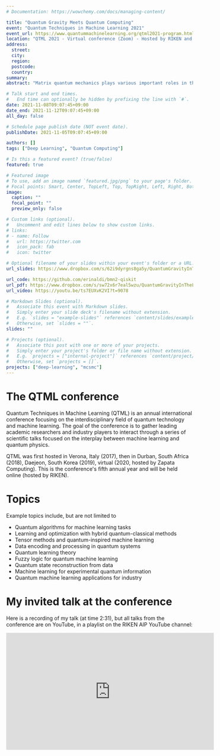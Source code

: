 ```yaml
---
# Documentation: https://wowchemy.com/docs/managing-content/

title: "Quantum Gravity Meets Quantum Computing"
event: "Quantum Techniques in Machine Learning 2021"
event_url: https://www.quantummachinelearning.org/qtml2021-program.html
location: "QTML 2021 - Virtual conference (Zoom) - Hosted by RIKEN and RIKEN AIP"
address:
  street:
  city:
  region:
  postcode:
  country:
summary:
abstract: "Matrix quantum mechanics plays various important roles in theoretical physics, such as a holographic description of quantum black holes. Understanding quantum black holes and the role of entanglement in a holographic setup is of paramount importance for the development of better quantum algorithms (quantum error correction codes) and for the realization of a quantum theory of gravity. Quantum computing and deep learning offer us potentially useful approaches to study the dynamics of matrix quantum mechanics. For this reason, I will discuss a first benchmark of such techniques to simple models of matrix quantum mechanics. First, I will introduce a hybrid quantum-classical algorithm in a truncated Hilbert space suitable for finding the ground state of matrix models on NISQ-era devices. Then, I will discuss a deep learning approach to study the wave function of matrix quantum mechanics, even in a supersymmetric case, using a neural network representation of quantum states. Results for the ground state energy will be compared to traditional Lattice Monte Carlo simulations of the Euclidean path integral as a benchmark."

# Talk start and end times.
#   End time can optionally be hidden by prefixing the line with `#`.
date: 2021-11-08T09:07:45+09:00
date_end: 2021-11-12T09:07:45+09:00
all_day: false

# Schedule page publish date (NOT event date).
publishDate: 2021-11-05T09:07:45+09:00

authors: []
tags: ["Deep Learning", "Quantum Computing"]

# Is this a featured event? (true/false)
featured: true

# Featured image
# To use, add an image named `featured.jpg/png` to your page's folder.
# Focal points: Smart, Center, TopLeft, Top, TopRight, Left, Right, BottomLeft, Bottom, BottomRight.
image:
  caption: ""
  focal_point: ""
  preview_only: false

# Custom links (optional).
#   Uncomment and edit lines below to show custom links.
# links:
# - name: Follow
#   url: https://twitter.com
#   icon_pack: fab
#   icon: twitter

# Optional filename of your slides within your event's folder or a URL.
url_slides: https://www.dropbox.com/s/62i9dyrgns8ga5y/QuantumGravityInTheLab_ERinaldi_45min.key?dl=0

url_code: https://github.com/erinaldi/bmn2-qiskit
url_pdf: https://www.dropbox.com/s/sw72x6r7eal5wzu/QuantumGravityInTheLab_ERinaldi_45min.pdf?dl=0
url_video: https://youtu.be/ts7EUXvK2VI?t=9078

# Markdown Slides (optional).
#   Associate this event with Markdown slides.
#   Simply enter your slide deck's filename without extension.
#   E.g. `slides = "example-slides"` references `content/slides/example-slides.md`.
#   Otherwise, set `slides = ""`.
slides: ""

# Projects (optional).
#   Associate this post with one or more of your projects.
#   Simply enter your project's folder or file name without extension.
#   E.g. `projects = ["internal-project"]` references `content/project/deep-learning/index.md`.
#   Otherwise, set `projects = []`.
projects: ["deep-learning", "mcsmc"]
---
```


# The QTML conference

Quantum Techniques in Machine Learning (QTML) is an annual international conference focusing on the interdisciplinary field of quantum technology and machine learning. The goal of the conference is to gather leading academic researchers and industry players to interact through a series of scientific talks focused on the interplay between machine learning and quantum physics.

​QTML was first hosted in Verona, Italy (2017), then in Durban, South Africa (2018),  Daejeon, South Korea (2019), virtual (2020, hosted by Zapata Computing). This is the conference's fifth annual year and will be held online (hosted by RIKEN).

# Topics

Example topics include, but are not limited to
  * Quantum algorithms for machine learning tasks
  * Learning and optimization with hybrid quantum-classical methods
  * Tensor methods and quantum-inspired machine learning
  * Data encoding and processing in quantum systems
  * Quantum learning theory
  * Fuzzy logic for quantum machine learning
  * Quantum state reconstruction from data
  * Machine learning for experimental quantum information
  * Quantum machine learning applications for industry

# My invited talk at the conference

Here is a recording of my talk (at time 2:31), but all talks from the conference are on YouTube, in a playlist on the RIKEN AIP YouTube channel:

<iframe width="560" height="315" src="https://www.youtube.com/embed/ts7EUXvK2VI?start=9078" title="YouTube video player" frameborder="0" allow="accelerometer; autoplay; clipboard-write; encrypted-media; gyroscope; picture-in-picture" allowfullscreen></iframe>
